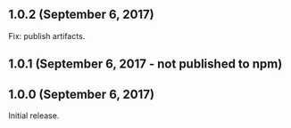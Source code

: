 ## 1.0.2 (September 6, 2017)

Fix: publish artifacts.

## 1.0.1 (September 6, 2017 - not published to npm)

## 1.0.0 (September 6, 2017)

Initial release.
